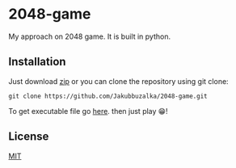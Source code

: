 # 2048-game
My approach on 2048 game. It is built in python. 

## Installation
Just download [zip](https://github.com/Jakubbuzalka/2048-game/archive/master.zip) or
you can clone the repository using git clone:

```
git clone https://github.com/Jakubbuzalka/2048-game.git
```
To get executable file go [here](https://mega.nz/folder/FwohGC7J#Avw44WV8OtSlqx6lthVhmw).
then just play 😁!

## License
[MIT](LICENSE)

